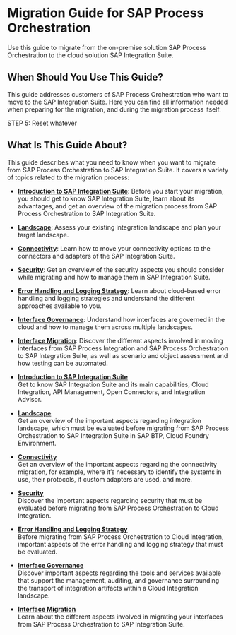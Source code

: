 <!-- loioc344b1c395144095834a961699293889 -->

# Migration Guide for SAP Process Orchestration

Use this guide to migrate from the on-premise solution SAP Process Orchestration to the cloud solution SAP Integration Suite.



<a name="loioc344b1c395144095834a961699293889__section_r2c_qyg_wrb"/>

## When Should You Use This Guide?

This guide addresses customers of SAP Process Orchestration who want to move to the SAP Integration Suite. Here you can find all information needed when preparing for the migration, and during the migration process itself.

STEP 5: Reset whatever

<a name="loioc344b1c395144095834a961699293889__section_pkf_qyg_wrb"/>

## What Is This Guide About?

This guide describes what you need to know when you want to migrate from SAP Process Orchestration to SAP Integration Suite. It covers a variety of topics related to the migration process:

-   **[Introduction to SAP Integration Suite](10-introduction/introduction-to-sap-integration-suite-f2d8c9c.md)**: Before you start your migration, you should get to know SAP Integration Suite, learn about its advantages, and get an overview of the migration process from SAP Process Orchestration to SAP Integration Suite.

-   **[Landscape](20-landscape/landscape-ca24a08.md)**: Assess your existing integration landscape and plan your target landscape.

-   **[Connectivity](30-connectivity/connectivity-94ab030.md)**: Learn how to move your connectivity options to the connectors and adapters of the SAP Integration Suite.

-   **[Security](40-security/security-dd0fb21.md)**: Get an overview of the security aspects you should consider while migrating and how to manage them in SAP Integration Suite.

-   **[Error Handling and Logging Strategy](50-error-handling-and-logging/error-handling-and-logging-strategy-8faa23e.md)**: Learn about cloud-based error handling and logging strategies and understand the different approaches available to you.

-   **[Interface Governance](60-interface-governance/interface-governance-e8819d7.md)**: Understand how interfaces are governed in the cloud and how to manage them across multiple landscapes.

-   **[Interface Migration](70-interface-migration/interface-migration-0cab9f4.md)**: Discover the different aspects involved in moving interfaces from SAP Process Integration and SAP Process Orchestration to SAP Integration Suite, as well as scenario and object assessment and how testing can be automated.


-   **[Introduction to SAP Integration Suite](10-introduction/introduction-to-sap-integration-suite-f2d8c9c.md "Get to know SAP Integration Suite and its main capabilities, Cloud Integration, API
		Management, Open Connectors, and Integration Advisor.")**  
Get to know SAP Integration Suite and its main capabilities, Cloud Integration, API Management, Open Connectors, and Integration Advisor.
-   **[Landscape](20-landscape/landscape-ca24a08.md "Get an overview of the important aspects regarding integration landscape, which must be
		evaluated before migrating from SAP Process Orchestration to SAP Integration Suite in SAP
		BTP, Cloud Foundry Environment.")**  
Get an overview of the important aspects regarding integration landscape, which must be evaluated before migrating from SAP Process Orchestration to SAP Integration Suite in SAP BTP, Cloud Foundry Environment.
-   **[Connectivity](30-connectivity/connectivity-94ab030.md "Get an overview of the important aspects regarding the connectivity migration, for
		example, where it’s necessary to identify the systems in use, their protocols, if custom
		adapters are used, and more.")**  
Get an overview of the important aspects regarding the connectivity migration, for example, where it’s necessary to identify the systems in use, their protocols, if custom adapters are used, and more.
-   **[Security](40-security/security-dd0fb21.md "Discover the important aspects regarding security that must be evaluated before
		migrating from SAP Process Orchestration to Cloud Integration.")**  
Discover the important aspects regarding security that must be evaluated before migrating from SAP Process Orchestration to Cloud Integration.
-   **[Error Handling and Logging Strategy](50-error-handling-and-logging/error-handling-and-logging-strategy-8faa23e.md "Before migrating from SAP Process Orchestration to Cloud Integration, important aspects
		of the error handling and logging strategy that must be evaluated.")**  
Before migrating from SAP Process Orchestration to Cloud Integration, important aspects of the error handling and logging strategy that must be evaluated.
-   **[Interface Governance](60-interface-governance/interface-governance-e8819d7.md "Discover important aspects regarding the tools and services available that support the
		management, auditing, and governance surrounding the transport of integration artifacts
		within a Cloud Integration landscape.")**  
Discover important aspects regarding the tools and services available that support the management, auditing, and governance surrounding the transport of integration artifacts within a Cloud Integration landscape.
-   **[Interface Migration](70-interface-migration/interface-migration-0cab9f4.md "Learn about the different aspects involved in migrating your interfaces from SAP Process
		Orchestration to SAP Integration Suite.")**  
Learn about the different aspects involved in migrating your interfaces from SAP Process Orchestration to SAP Integration Suite.

